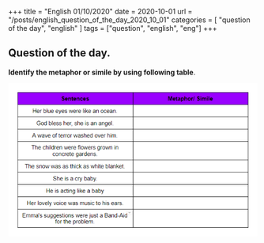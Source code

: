 +++
title = "English 01/10/2020"
date = 2020-10-01 
url = "/posts/english_question_of_the_day_2020_10_01"
categories = [ "question of the day", "english" ]
tags = ["question", "english", "eng"]
+++


## Question of the day.

**Identify the metaphor or simile by using following table**.






![Question](/images/similemetaphor_20201001.png)





